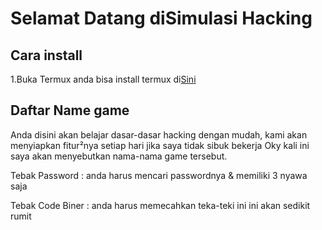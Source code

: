 # Selamat Datang diSimulasi Hacking

## Cara install
   1.Buka Termux anda bisa install termux di[Sini](https://f-droid.org/en/packages/com.termux/)
   
## Daftar Name game
Anda disini akan belajar dasar-dasar hacking dengan mudah, kami akan menyiapkan
fitur²nya setiap hari jika saya tidak sibuk bekerja
Oky kali ini saya akan menyebutkan nama-nama game tersebut.

Tebak Password    : anda harus mencari passwordnya & memiliki 3 nyawa saja

Tebak Code Biner  : anda harus memecahkan teka-teki ini ini akan sedikit rumit

